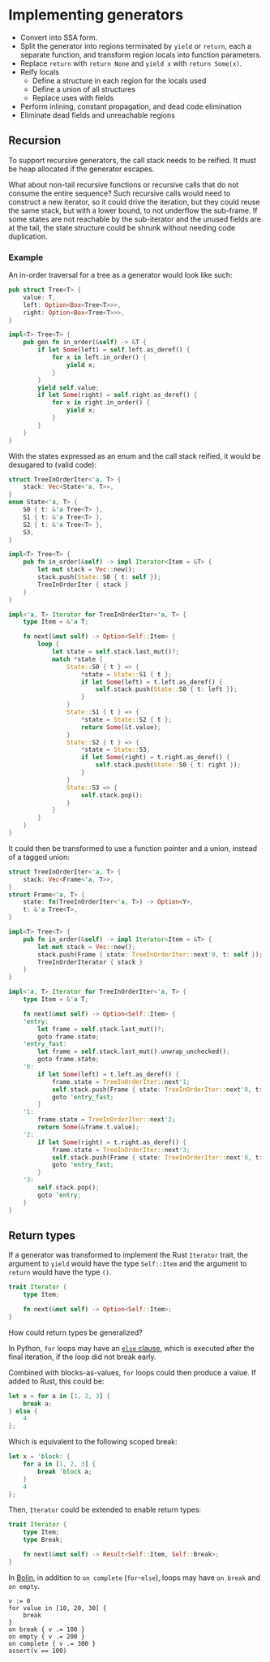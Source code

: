 # Implementing generators

- Convert into SSA form.
- Split the generator into regions terminated by `yield` or `return`, each a
  separate function, and transform region locals into function parameters.
- Replace `return` with `return None` and `yield x` with `return Some(x)`.
- Reify locals
  - Define a structure in each region for the locals used
  - Define a union of all structures
  - Replace uses with fields
- Perform inlining, constant propagation, and dead code elimination
- Eliminate dead fields and unreachable regions

## Recursion

To support recursive generators, the call stack needs to be reified. It must be
heap allocated if the generator escapes.

What about non-tail recursive functions or recursive calls that do not consume
the entire sequence? Such recursive calls would need to construct a new
iterator, so it could drive the iteration, but they could reuse the same stack,
but with a lower bound, to not underflow the sub-frame. If some states are not
reachable by the sub-iterator and the unused fields are at the tail, the state
structure could be shrunk without needing code duplication.

### Example

An in-order traversal for a tree as a generator would look like such:

```rust
pub struct Tree<T> {
    value: T,
    left: Option<Box<Tree<T>>>,
    right: Option<Box<Tree<T>>>,
}

impl<T> Tree<T> {
    pub gen fn in_order(&self) -> &T {
        if let Some(left) = self.left.as_deref() {
            for x in left.in_order() {
                yield x;
            }
        }
        yield self.value;
        if let Some(right) = self.right.as_deref() {
            for x in right.in_order() {
                yield x;
            }
        }
    }
}
```

With the states expressed as an enum and the call stack reified, it would be
desugared to (valid code):

```rust
struct TreeInOrderIter<'a, T> {
    stack: Vec<State<'a, T>>,
}
enum State<'a, T> {
    S0 { t: &'a Tree<T> },
    S1 { t: &'a Tree<T> },
    S2 { t: &'a Tree<T> },
    S3,
}

impl<T> Tree<T> {
    pub fn in_order(&self) -> impl Iterator<Item = &T> {
        let mut stack = Vec::new();
        stack.push(State::S0 { t: self });
        TreeInOrderIter { stack }
    }
}

impl<'a, T> Iterator for TreeInOrderIter<'a, T> {
    type Item = &'a T;

    fn next(&mut self) -> Option<Self::Item> {
        loop {
            let state = self.stack.last_mut()?;
            match *state {
                State::S0 { t } => {
                    *state = State::S1 { t };
                    if let Some(left) = t.left.as_deref() {
                        self.stack.push(State::S0 { t: left });
                    }
                }
                State::S1 { t } => {
                    *state = State::S2 { t };
                    return Some(&t.value);
                }
                State::S2 { t } => {
                    *state = State::S3;
                    if let Some(right) = t.right.as_deref() {
                        self.stack.push(State::S0 { t: right });
                    }
                }
                State::S3 => {
                    self.stack.pop();
                }
            }
        }
    }
}
```

It could then be transformed to use a function pointer and a union, instead of
a tagged union:

```rust
struct TreeInOrderIter<'a, T> {
    stack: Vec<Frame<'a, T>>,
}
struct Frame<'a, T> {
    state: fn(TreeInOrderIter<'a, T>) -> Option<Y>,
    t: &'a Tree<T>,
}

impl<T> Tree<T> {
    pub fn in_order(&self) -> impl Iterator<Item = &T> {
        let mut stack = Vec::new();
        stack.push(Frame { state: TreeInOrderIter::next'0, t: self });
        TreeInOrderIterator { stack }
    }
}

impl<'a, T> Iterator for TreeInOrderIter<'a, T> {
    type Item = &'a T;

    fn next(&mut self) -> Option<Self::Item> {
    'entry:
        let frame = self.stack.last_mut()?;
        goto frame.state;
    'entry_fast:
        let frame = self.stack.last_mut().unwrap_unchecked();
        goto frame.state;
    '0:
        if let Some(left) = t.left.as_deref() {
            frame.state = TreeInOrderIter::next'1;
            self.stack.push(Frame { state: TreeInOrderIter::next'0, t: left });
            goto 'entry_fast;
        }
    '1:
        frame.state = TreeInOrderIter::next'2;
        return Some(&frame.t.value);
    '2:
        if let Some(right) = t.right.as_deref() {
            frame.state = TreeInOrderIter::next'3;
            self.stack.push(Frame { state: TreeInOrderIter::next'0, t: right });
            goto 'entry_fast;
        }
    '3:
        self.stack.pop();
        goto 'entry;
    }
}
```

## Return types

If a generator was transformed to implement the Rust `Iterator` trait, the
argument to `yield` would have the type `Self::Item` and the argument to
`return` would have the type `()`.

```rust
trait Iterator {
    type Item;

    fn next(&mut self) -> Option<Self::Item>;
}
```

How could return types be generalized?

In Python, `for` loops may have an [`else` clause](https://docs.python.org/3/tutorial/controlflow.html#break-and-continue-statements-and-else-clauses-on-loops),
which is executed after the final iteration, if the loop did not break early.

Combined with blocks-as-values, `for` loops could then produce a value. If added
to Rust, this could be:

```rust
let x = for a in [1, 2, 3] {
    break a;
} else {
    4
};
```

Which is equivalent to the following scoped break:

```rust
let x = 'block: {
    for a in [1, 2, 3] {
        break 'block a;
    }
    4
};
```

Then, `Iterator` could be extended to enable return types:

```rust
trait Iterator {
    type Item;
    type Break;

    fn next(&mut self) -> Result<Self::Item, Self::Break>;
}
```

In [Bolin](https://bolinlang.com/), in addition to `on complete` (`for`-`else`),
loops may have `on break` and `on empty`.

```bolin
v := 0
for value in [10, 20, 30] {
	break
}
on break { v .= 100 }
on empty { v .= 200 }
on complete { v .= 300 }
assert(v == 100)
```
